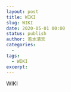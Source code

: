 ```yaml
---
layout: post
title: WIKI
slug: WIKI
date: 2020-05-01 00:00
status: publish
author: 若水清欢
categories: 
  - 
tags: 
  - WIKI
excerpt: 
---
```


WIKI

